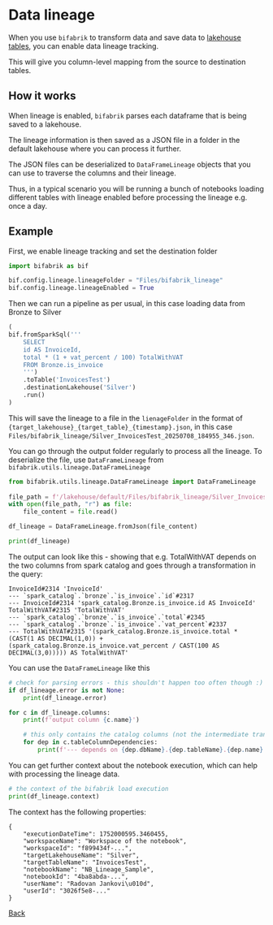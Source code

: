 # Data lineage

When you use `bifabrik` to transform data and save data to [lakehouse tables](/tutorial/dst_table.md), you can enable data lineage tracking. 

This will give you column-level mapping from the source to destination tables.

## How it works

When lineage is enabled, `bifabrik` parses each dataframe that is being saved to a lakehouse. 

The lineage information is then saved as a JSON file in a folder in the default lakehouse where you can process it further.

The JSON files can be deserialized to `DataFrameLineage` objects that you can use to traverse the columns and their lineage.

Thus, in a typical scenario you will be running a bunch of notebooks loading different tables with lineage enabled before processing the lineage e.g. once a day.

## Example

First, we enable lineage tracking and set the destination folder

```python
import bifabrik as bif

bif.config.lineage.lineageFolder = "Files/bifabrik_lineage"
bif.config.lineage.lineageEnabled = True
```

Then we can run a pipeline as per usual, in this case loading data from Bronze to Silver

```python
(
bif.fromSparkSql('''
    SELECT 
    id AS InvoiceId, 
    total * (1 + vat_percent / 100) TotalWithVAT
    FROM Bronze.is_invoice
    ''')
    .toTable('InvoicesTest')
    .destinationLakehouse('Silver')
    .run()
)
```

This will save the lineage to a file in the `lienageFolder` in the format of `{target_lakehouse}_{target_table}_{timestamp}.json`, in this case `Files/bifabrik_lineage/Silver_InvoicesTest_20250708_184955_346.json`.

You can go through the output folder regularly to process all the lineage. To deserialize the file, use `DataFrameLineage` from `bifabrik.utils.lineage.DataFrameLineage`

```python
from bifabrik.utils.lineage.DataFrameLineage import DataFrameLineage
 
file_path = f'/lakehouse/default/Files/bifabrik_lineage/Silver_InvoicesTest_20250708_184955_346.json'
with open(file_path, "r") as file:
    file_content = file.read()

df_lineage = DataFrameLineage.fromJson(file_content)

print(df_lineage)
```

The output can look like this - showing that e.g. TotalWithVAT depends on the two columns from spark catalog and goes through a transformation in the query:
```
InvoiceId#2314 'InvoiceId'
--- `spark_catalog`.`bronze`.`is_invoice`.`id`#2317
--- InvoiceId#2314 'spark_catalog.Bronze.is_invoice.id AS InvoiceId'
TotalWithVAT#2315 'TotalWithVAT'
--- `spark_catalog`.`bronze`.`is_invoice`.`total`#2345
--- `spark_catalog`.`bronze`.`is_invoice`.`vat_percent`#2337
--- TotalWithVAT#2315 '(spark_catalog.Bronze.is_invoice.total * (CAST(1 AS DECIMAL(1,0)) + (spark_catalog.Bronze.is_invoice.vat_percent / CAST(100 AS DECIMAL(3,0))))) AS TotalWithVAT'
```

You can use the `DataFrameLineage` like this

```python
# check for parsing errors - this shouldn't happen too often though :)
if df_lineage.error is not None:
    print(df_lineage.error) 

for c in df_lineage.columns:
    print(f'output column {c.name}')

    # this only contains the catalog columns (not the intermediate transformations as seen above)
    for dep in c.tableColumnDependencies:
        print(f'--- depends on {dep.dbName}.{dep.tableName}.{dep.name}') 
```

You can get further context about the notebook execution, which can help with processing the lineage data.
```python
# the context of the bifabrik load execution
print(df_lineage.context)
```

The context has the following properties:
```
{
    "executionDateTime": 1752000595.3460455,
    "workspaceName": "Workspace of the notebook",
    "workspaceId": "f899434f-...",
    "targetLakehouseName": "Silver",
    "targetTableName": "InvoicesTest",
    "notebookName": "NB_Lineage_Sample",
    "notebookId": "4ba8abda-...",
    "userName": "Radovan Jankovi\u010d",
    "userId": "3026f5e8-..."
}
```

[Back](../index.md)
